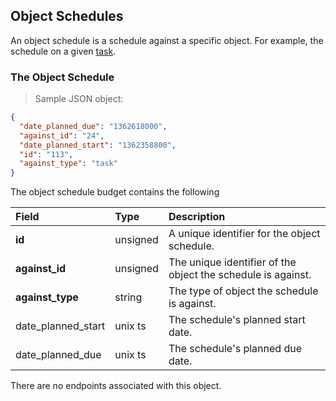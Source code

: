 ## Object Schedules
An object schedule is a schedule against a specific object. For example, the
schedule on a given [task](#tasks).

### The Object Schedule
> Sample JSON object:

```json
{
  "date_planned_due": "1362618000",
  "against_id": "24",
  "date_planned_start": "1362358800",
  "id": "113",
  "against_type": "task"
}
```

The object schedule budget contains the following

| Field | Type | Description |
|:-|:-|:-|
| **id** | unsigned | A unique identifier for the object schedule. |
| **against_id** | unsigned | The unique identifier of the object the schedule is against. |
| **against_type** | string | The type of object the schedule is against. |
| date_planned_start | unix ts | The schedule's planned start date. |
| date_planned_due | unix ts | The schedule's planned due date. |

There are no endpoints associated with this object.

